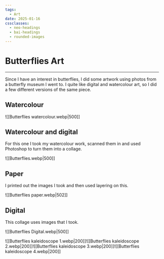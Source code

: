 ```yaml
---
tags:
  - Art
date: 2025-01-16
cssclasses:
  - neo-headings
  - bai-headings
  - rounded-images
---
```

# Butterflies Art
***
Since I have an interest in butterflies, I did some artwork using photos from a butterfly museum I went to. I quite like digital and watercolour art, so I did a few different versions of the same piece.

## Watercolour

![[Butterflies watercolour.webp|500]]
## Watercolour and digital
For this one I took my watercolour work, scanned them in and used Photoshop to turn them into a collage.

![[Butterflies.webp|500]]

## Paper
I printed out the images I took and then used layering on this.

![[Butterflies paper.webp|502]]

## Digital
This collage uses images that I took.

![[Butterflies Digital.webp|500]]

![[Butterflies kaleidoscope 1.webp|200]]![[Butterflies kaleidoscope 2.webp|200]]![[Butterflies kaleidoscope 3.webp|200]]![[Butterflies kaleidoscope 4.webp|200]]